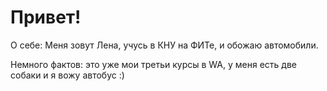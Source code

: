 # Привет!
О себе: Меня зовут Лена, учусь в КНУ на ФИТе, и обожаю автомобили.

Немного фактов: это уже мои третьи курсы в WA,
у меня есть две собаки и я вожу автобус :)
